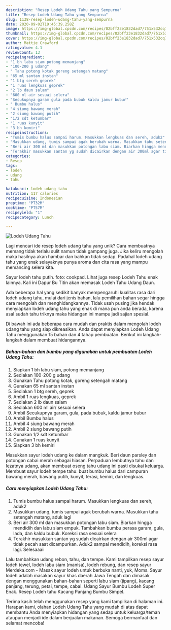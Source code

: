 ```yaml
---
description: "Resep Lodeh Udang Tahu yang Sempurna"
title: "Resep Lodeh Udang Tahu yang Sempurna"
slug: 1138-resep-lodeh-udang-tahu-yang-sempurna
date: 2020-09-02T19:45:39.258Z
image: https://img-global.cpcdn.com/recipes/02bff23e1832dad7/751x532cq70/lodeh-udang-tahu-foto-resep-utama.jpg
thumbnail: https://img-global.cpcdn.com/recipes/02bff23e1832dad7/751x532cq70/lodeh-udang-tahu-foto-resep-utama.jpg
cover: https://img-global.cpcdn.com/recipes/02bff23e1832dad7/751x532cq70/lodeh-udang-tahu-foto-resep-utama.jpg
author: Mattie Crawford
ratingvalue: 4.1
reviewcount: 13
recipeingredient:
- "1 bh labu siam potong memanjang"
- "100-200 g udang"
- " Tahu potong kotak goreng setengah matang"
- "65 ml santan instan"
- "1 btg sereh geprek"
- "1 ruas lengkuas geprek"
- "2 lb daun salam"
- "600 ml air sesuai selera"
- "Secukupnya garam gula pada bubuk kaldu jamur bubur"
- " Bumbu halus"
- "4 siung bawang merah"
- "2 siung bawang putih"
- "1/2 sdt ketumbar"
- "1 ruas kunyit"
- "3 bh kemiri"
recipeinstructions:
- "Tumis bumbu halus sampai harum. Masukkan lengkuas dan sereh, aduk2"
- "Masukkan udang, tumis sampai agak berubah warna. Masukkan tahu setengah matang, aduk lagi"
- "Beri air 300 ml dan masukkan potongan labu siam. Biarkan hingga mendidih dan labu siam empuk. Tambahkan bumbu perasa garam, gula, lada, dan kaldu bubuk. Koreksi rasa sesuai selera"
- "Terakhir masukkan santan yg sudah dicairkan dengan air 300ml agar tidak pecah saat dicampurkan. Aduk2 sampai mendidih, koreksi rasa lagi. Selesaaaii"
categories:
- Resep
tags:
- lodeh
- udang
- tahu

katakunci: lodeh udang tahu 
nutrition: 117 calories
recipecuisine: Indonesian
preptime: "PT32M"
cooktime: "PT57M"
recipeyield: "1"
recipecategory: Lunch

---
```



![Lodeh Udang Tahu](https://img-global.cpcdn.com/recipes/02bff23e1832dad7/751x532cq70/lodeh-udang-tahu-foto-resep-utama.jpg)

Lagi mencari ide resep lodeh udang tahu yang unik? Cara membuatnya memang tidak terlalu sulit namun tidak gampang juga. Jika keliru mengolah maka hasilnya akan hambar dan bahkan tidak sedap. Padahal lodeh udang tahu yang enak selayaknya punya aroma dan cita rasa yang mampu memancing selera kita.

Sayur lodeh tahu putih. foto: cookpad. Lihat juga resep Lodeh Tahu enak lainnya. Kali ini Dapur Bu Titin akan memasak Lodeh Tahu Udang Daun.

Ada beberapa hal yang sedikit banyak mempengaruhi kualitas rasa dari lodeh udang tahu, mulai dari jenis bahan, lalu pemilihan bahan segar hingga cara mengolah dan menghidangkannya. Tidak usah pusing jika hendak menyiapkan lodeh udang tahu yang enak di mana pun anda berada, karena asal sudah tahu triknya maka hidangan ini mampu jadi sajian spesial.


Di bawah ini ada beberapa cara mudah dan praktis dalam mengolah lodeh udang tahu yang siap dikreasikan. Anda dapat menyiapkan Lodeh Udang Tahu menggunakan 15 bahan dan 4 tahap pembuatan. Berikut ini langkah-langkah dalam membuat hidangannya.

<!--inarticleads1-->

##### Bahan-bahan dan bumbu yang digunakan untuk pembuatan Lodeh Udang Tahu:

1. Siapkan 1 bh labu siam, potong memanjang
1. Sediakan 100-200 g udang
1. Gunakan  Tahu potong kotak, goreng setengah matang
1. Gunakan 65 ml santan instan
1. Sediakan 1 btg sereh, geprek
1. Ambil 1 ruas lengkuas, geprek
1. Sediakan 2 lb daun salam
1. Sediakan 600 ml air/ sesuai selera
1. Ambil Secukupnya garam, gula, pada bubuk, kaldu jamur bubur
1. Ambil  Bumbu halus
1. Ambil 4 siung bawang merah
1. Ambil 2 siung bawang putih
1. Gunakan 1/2 sdt ketumbar
1. Gunakan 1 ruas kunyit
1. Siapkan 3 bh kemiri


Masukkan sayur lodeh udang ke dalam mangkuk. Beri daun parsley dan potongan cabai merah sebagai hiasan. Perpaduan lembutnya tahu dan lezatnya udang, akan membuat oseng tahu udang ini pasti disukai keluarga. Membuat sayur lodeh tempe tahu: buat bumbu halus dari campuran bawang merah, bawang putih, kunyit, terasi, kemiri, dan lengkuas. 

<!--inarticleads2-->

##### Cara menyiapkan Lodeh Udang Tahu:

1. Tumis bumbu halus sampai harum. Masukkan lengkuas dan sereh, aduk2
1. Masukkan udang, tumis sampai agak berubah warna. Masukkan tahu setengah matang, aduk lagi
1. Beri air 300 ml dan masukkan potongan labu siam. Biarkan hingga mendidih dan labu siam empuk. Tambahkan bumbu perasa garam, gula, lada, dan kaldu bubuk. Koreksi rasa sesuai selera
1. Terakhir masukkan santan yg sudah dicairkan dengan air 300ml agar tidak pecah saat dicampurkan. Aduk2 sampai mendidih, koreksi rasa lagi. Selesaaaii


Lalu tambahkan udang rebon, tahu, dan tempe. Kami tampilkan resep sayur lodeh tewel, lodeh labu siam (manisa), lodeh rebung, dan resep sayur Merdeka.com - Masak sayur lodeh untuk berbuka nanti, yuk, Moms. Sayur lodeh adalah masakan sayur khas daerah Jawa Tengah dan dimasak dengan menggunakan bahan-bahan seperti labu siam (jipang), kacang panjang, terung, petai, tempe, cabai. Udang Sayur Bumbu Lodeh Super Enak. Resep Lodeh tahu Kacang Panjang Bumbu Simpel. 

Terima kasih telah menggunakan resep yang kami tampilkan di halaman ini. Harapan kami, olahan Lodeh Udang Tahu yang mudah di atas dapat membantu Anda menyiapkan hidangan yang sedap untuk keluarga/teman ataupun menjadi ide dalam berjualan makanan. Semoga bermanfaat dan selamat mencoba!
